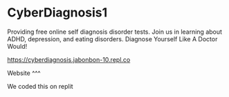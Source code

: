 # CyberDiagnosis1
Providing free online self diagnosis disorder tests. Join us in learning about ADHD, depression, and eating disorders. Diagnose Yourself Like A Doctor Would!


https://cyberdiagnosis.jabonbon-10.repl.co 

Website ^^^ 


We coded this on replit
